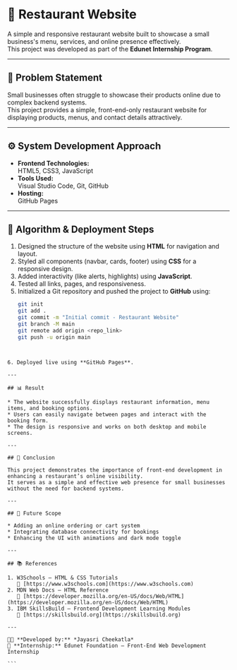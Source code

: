 # 🍴 Restaurant Website

A simple and responsive restaurant website built to showcase a small business's menu, services, and online presence effectively.  
This project was developed as part of the **Edunet Internship Program**.

---

## 🧩 Problem Statement

Small businesses often struggle to showcase their products online due to complex backend systems.  
This project provides a simple, front-end-only restaurant website for displaying products, menus, and contact details attractively.

---

## ⚙️ System Development Approach

- **Frontend Technologies:**  
  HTML5, CSS3, JavaScript  
- **Tools Used:**  
  Visual Studio Code, Git, GitHub  
- **Hosting:**  
  GitHub Pages  

---

## 🧠 Algorithm & Deployment Steps

1. Designed the structure of the website using **HTML** for navigation and layout.  
2. Styled all components (navbar, cards, footer) using **CSS** for a responsive design.  
3. Added interactivity (like alerts, highlights) using **JavaScript**.  
4. Tested all links, pages, and responsiveness.  
5. Initialized a Git repository and pushed the project to **GitHub** using:
   ```bash
   git init
   git add .
   git commit -m "Initial commit - Restaurant Website"
   git branch -M main
   git remote add origin <repo_link>
   git push -u origin main
````


6. Deployed live using **GitHub Pages**.

---

## 📊 Result

* The website successfully displays restaurant information, menu items, and booking options.
* Users can easily navigate between pages and interact with the booking form.
* The design is responsive and works on both desktop and mobile screens.

---

## 🧾 Conclusion

This project demonstrates the importance of front-end development in enhancing a restaurant’s online visibility.
It serves as a simple and effective web presence for small businesses without the need for backend systems.

---

## 🚀 Future Scope

* Adding an online ordering or cart system
* Integrating database connectivity for bookings
* Enhancing the UI with animations and dark mode toggle

---

## 📚 References

1. W3Schools — HTML & CSS Tutorials
   🔗 [https://www.w3schools.com](https://www.w3schools.com)
2. MDN Web Docs — HTML Reference
   🔗 [https://developer.mozilla.org/en-US/docs/Web/HTML](https://developer.mozilla.org/en-US/docs/Web/HTML)
3. IBM SkillsBuild — Frontend Development Learning Modules
   🔗 [https://skillsbuild.org](https://skillsbuild.org)

---

👩‍💻 **Developed by:** *Jayasri Cheekatla*
📅 **Internship:** Edunet Foundation — Front-End Web Development Internship

```
